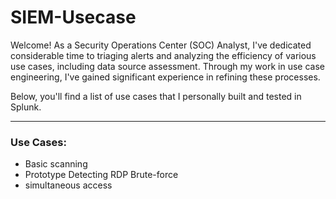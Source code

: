 # SIEM-Usecase
Welcome!
As a Security Operations Center (SOC) Analyst, I've dedicated considerable time to triaging alerts and analyzing the efficiency of various use cases, including data source assessment. Through my work in use case engineering, I've gained significant experience in refining these processes.

Below, you'll find a list of use cases that I personally built and tested in Splunk.

---

### Use Cases:

* Basic scanning
* Prototype Detecting RDP Brute-force
* simultaneous access
  
